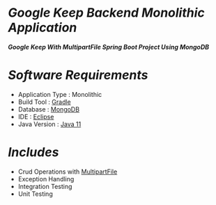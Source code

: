 # _Google Keep Backend Monolithic Application_

_**Google Keep With MultipartFile Spring Boot Project Using MongoDB**_

# _Software Requirements_
* Application Type : Monolithic
* Build Tool : [Gradle](https://spring.io/guides/gs/gradle/)
* Database : [MongoDB](https://www.mongodb.com/try/download/community)
* IDE : [Eclipse](https://www.eclipse.org/downloads/)
* Java Version : [Java 11](https://www.oracle.com/in/java/technologies/javase/jdk11-archive-downloads.html)

# _Includes_
* Crud Operations with [MultipartFile](https://www.baeldung.com/spring-file-upload)
* Exception Handling
* Integration Testing
* Unit Testing
